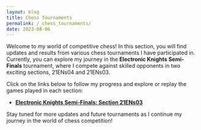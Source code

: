 ```yaml
---
layout: blog
title: Chess Tournaments
permalink: /_chess_tournaments/
date: 2023-08-06
---
```


Welcome to my world of competitive chess! In this section, you will find updates and results from various chess tournaments I have participated in. Currently, you can explore my journey in the **Electronic Knights Semi-Finals** tournament, where I compete against skilled opponents in two exciting sections, 21ENs04 and 21ENs03.

Click on the links below to follow my progress and explore or replay the games played in each section:

- [**Electronic Knights Semi-Finals: Section 21ENs03**](2023-08-06-game_21ENs03.html)

Stay tuned for more updates and future tournaments as I continue my journey in the world of chess competition!
